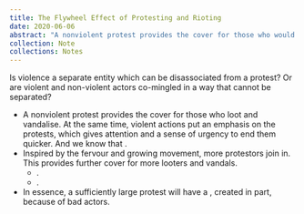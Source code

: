 ```yaml
---
title: The Flywheel Effect of Protesting and Rioting
date: 2020-06-06
abstract: "A nonviolent protest provides the cover for those who would loot and vandalise. At the same time, violent actions put an emphasis on the protests, which give a sense of urgency to end them quicker. This brings in more nonviolent protestors inspired by the fervour and growing movement. Which in turn provides cover for more looters and vandals. In essence, a sufficiently large protest will have a flywheel effect, created in part, because of bad actors."
collection: Note
collections: Notes
---
```

Is violence a separate entity which can be disassociated from a protest? Or are violent and non-violent actors co-mingled in a way that cannot be separated?

- A nonviolent protest provides the cover for those who loot and vandalise. At the same time, violent actions put an emphasis on the protests, which gives attention and a sense of urgency to end them quicker. And we know that <inter-link href="attention-is-the-best-asset-in-the-modern-economy" space-after="false"></inter-link>.
- Inspired by the fervour and growing movement, more protestors join in. This provides further cover for more looters and vandals.
  - <inter-link href="the-diffusion-of-innovation"></inter-link>.
  - <inter-link href="be-wary-of-the-late-majority-and-laggards"></inter-link>.
- In essence, a sufficiently large protest will have a <inter-link href="flywheel-effect"></inter-link>, created in part, because of bad actors.
